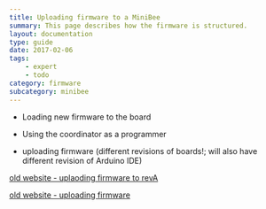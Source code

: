 ```yaml
---
title: Uploading firmware to a MiniBee
summary: This page describes how the firmware is structured.
layout: documentation
type: guide
date: 2017-02-06
tags: 
    - expert
    - todo
category: firmware
subcategory: minibee
---
```




* Loading new firmware to the board

* Using the coordinator as a programmer

* uploading firmware (different revisions of boards!; will also have different revision of Arduino IDE)

[old website - uplaoding firmware to revA](https://docs.sensestage.eu/minibee-reva-uploading-the-firmware)

[old website - uploading firmware](https://docs.sensestage.eu/programming-new-firmware-onto-the-minibee)



